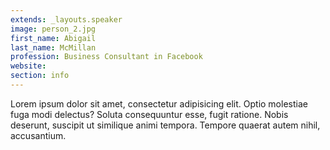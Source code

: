 ```yaml
---
extends: _layouts.speaker
image: person_2.jpg
first_name: Abigail
last_name: McMillan
profession: Business Consultant in Facebook
website:
section: info
---
```

Lorem ipsum dolor sit amet, consectetur adipisicing elit. Optio molestiae fuga modi delectus? Soluta consequuntur esse, fugit ratione. Nobis deserunt, suscipit ut similique animi tempora. Tempore quaerat autem nihil, accusantium.